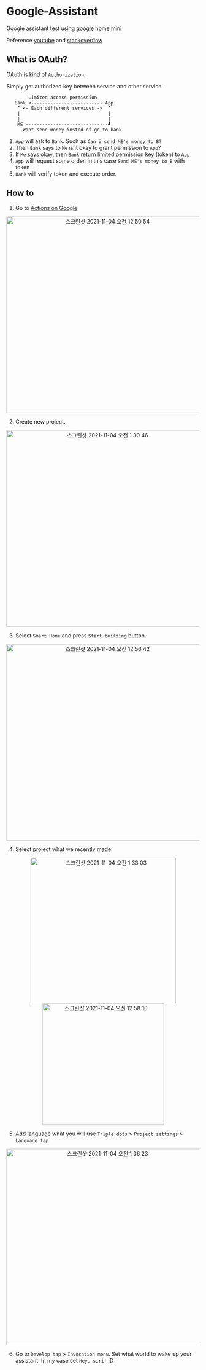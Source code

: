 # Google-Assistant
Google assistant test using google home mini

Reference [youtube](https://youtu.be/_oKhSWnGCFM) and [stackoverflow](https://stackoverflow.com/a/55143483/7270469)

## What is OAuth?

OAuth is kind of `Authorization`.

Simply get authorized key between service and other service.

```
        Limited access permission
   Bank <-------------------------- App
    ^ <- Each different services ->  ^
    |                                |
    |                                |
    ME ------------------------------┛
      Want send money insted of go to bank
```

1. `App` will ask to `Bank`. Such as `Can i send ME's money to B?`
2. Then `Bank` says to `Me` is it okay to grant permission to `App`?
3. If `Me` says okay, then `Bank` return limited permission key (token) to `App`
4. `App` will request some order, in this case `Send ME's money to B` with token
5. `Bank` will verify token and execute order.

## How to

1. Go to [Actions on Google](https://console.actions.google.com/)

<div align="center">
  <img width="512" alt="스크린샷 2021-11-04 오전 12 50 54" src="https://user-images.githubusercontent.com/16532326/140095087-21da8445-62f4-4929-b7f3-ccbfe3a1f274.png">
</div>

2. Create new project.

<div align="center">
<img width="512" alt="스크린샷 2021-11-04 오전 1 30 46" src="https://user-images.githubusercontent.com/16532326/140102510-f2353883-a59c-4df1-95cd-cff9144760c2.png">
</div>
  
3. Select `Smart Home` and press `Start building` button.

<div align="center">
  <img width="512" alt="스크린샷 2021-11-04 오전 12 56 42" src="https://user-images.githubusercontent.com/16532326/140096092-e04535ca-7821-421c-bd60-bb8a4415daf8.png">
</div>
  
4. Select project what we recently made.

<div align="center">
<img width="379" alt="스크린샷 2021-11-04 오전 1 33 03" src="https://user-images.githubusercontent.com/16532326/140102973-ef932eb8-4e26-4ed1-8685-690cca3c19bd.png">

  <img width="317" alt="스크린샷 2021-11-04 오전 12 58 10" src="https://user-images.githubusercontent.com/16532326/140096387-f65c3df2-083b-4500-b44c-ac85c8149288.png">
</div>
  
5. Add language what you will use `Triple dots` > `Project settings` > `Language tap`

<div align="center">
<img width="512" alt="스크린샷 2021-11-04 오전 1 36 23" src="https://user-images.githubusercontent.com/16532326/140103386-87d45366-7398-46f8-b1f1-70ac8a0c9719.png">
</div>

6. Go to `Develop tap` > `Invocation menu`. Set what world to wake up your assistant. In my case set `Hey, siri!` :D


